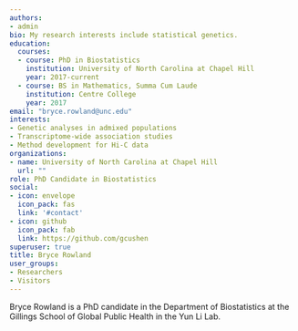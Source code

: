 ```yaml
---
authors:
- admin
bio: My research interests include statistical genetics.
education:
  courses:
  - course: PhD in Biostatistics
    institution: University of North Carolina at Chapel Hill
    year: 2017-current
  - course: BS in Mathematics, Summa Cum Laude
    institution: Centre College
    year: 2017
email: "bryce.rowland@unc.edu"
interests:
- Genetic analyses in admixed populations
- Transcriptome-wide association studies
- Method development for Hi-C data
organizations:
- name: University of North Carolina at Chapel Hill
  url: ""
role: PhD Candidate in Biostatistics
social:
- icon: envelope
  icon_pack: fas
  link: '#contact'
- icon: github
  icon_pack: fab
  link: https://github.com/gcushen
superuser: true
title: Bryce Rowland
user_groups:
- Researchers
- Visitors
---
```


Bryce Rowland is a PhD candidate in the Department of Biostatistics at the Gillings School of Global Public Health in the Yun Li Lab. 
